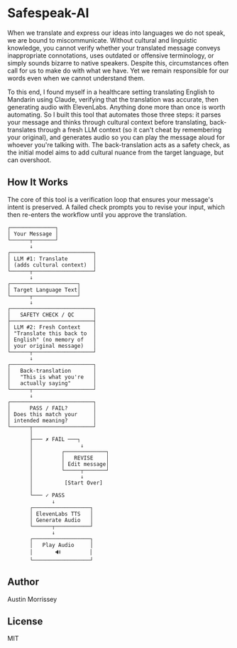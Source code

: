 # Safespeak-AI

When we translate and express our ideas into languages we do not speak, we are bound to miscommunicate. Without cultural and linguistic knowledge, you cannot verify whether your translated message conveys inappropriate connotations, uses outdated or offensive terminology, or simply sounds bizarre to native speakers. Despite this, circumstances often call for us to make do with what we have. Yet we remain responsible for our words even when we cannot understand them.

To this end, I found myself in a healthcare setting translating English to Mandarin using Claude, verifying that the translation was accurate, then generating audio with ElevenLabs. Anything done more than once is worth automating. So I built this tool that automates those three steps: it parses your message and thinks through cultural context before translating, back-translates through a fresh LLM context (so it can't cheat by remembering your original), and generates audio so you can play the message aloud for whoever you're talking with. The back-translation acts as a safety check, as the initial model aims to add cultural nuance from the target language, but can overshoot.
## How It Works

The core of this tool is a verification loop that ensures your message's intent is preserved. A failed check prompts you to revise your input, which then re-enters the workflow until you approve the translation.


```
┌──────────────┐
│ Your Message │
└──────┬───────┘
       ↓
┌──────────────────────────┐
│ LLM #1: Translate        │
│ (adds cultural context)  │
└──────┬───────────────────┘
       ↓
┌─────────────────────┐
│ Target Language Text│
└──────┬──────────────┘
       ↓
┌──────────────────────────┐
│   SAFETY CHECK / QC      │
├──────────────────────────┤
│ LLM #2: Fresh Context    │
│ "Translate this back to  │
│ English" (no memory of   │
│ your original message)   │
└──────┬───────────────────┘
       ↓
┌──────────────────────────┐
│   Back-translation       │
│   "This is what you're   │
│   actually saying"       │
└──────┬───────────────────┘
       ↓
┌──────────────────────────┐
│      PASS / FAIL?        │
│ Does this match your     │
│ intended meaning?        │
└──────┬───────────────────┘
       │
       ├─── ✗ FAIL ───┐
       │               ↓
       │         ┌─────────────┐
       │         │   REVISE    │
       │         │ Edit message│
       │         └─────┬───────┘
       │               ↓
       │          [Start Over]
       │
       └─── ✓ PASS
              ↓
       ┌──────────────────┐
       │ ElevenLabs TTS   │
       │ Generate Audio   │
       └──────┬───────────┘
              ↓
       ┌──────────────────┐
       │   Play Audio     │
       │       🔊         │
       └──────────────────┘
```

## Author
Austin Morrissey

## License
MIT
